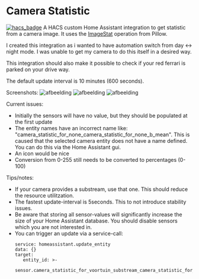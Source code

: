 # Camera Statistic
[![hacs_badge](https://img.shields.io/badge/HACS-Custom-41BDF5.svg?style=for-the-badge)](https://github.com/hacs/integration)
A HACS custom Home Assistant integration to get statistic from a camera image.
It uses the [ImageStat](https://pillow.readthedocs.io/en/stable/reference/ImageStat.html) operation from Pillow.

I created this integration as i wanted to have automation switch from day <-> night mode. I was unable to get my camera to do this itself in a desired way.

This integration should also make it possible to check if your red ferrari is parked on your drive way.

The default update interval is 10 minutes (600 seconds). 

Screenshots:
![afbeelding](https://github.com/GrumpyMeow/camerastat-hacs/assets/12073499/8d508063-b698-48ec-bb7e-dc73617bcda8)
![afbeelding](https://github.com/GrumpyMeow/camerastat-hacs/assets/12073499/2b5d832a-c8b9-4a25-a3b5-9de077e589df)
![afbeelding](https://github.com/GrumpyMeow/camerastat-hacs/assets/12073499/0c54b7be-c88a-4bc8-83cd-64839ab9461b)


Current issues:
* Initially the sensors will have no value, but they should be populated at the first update
* The entity names have an incorrect name like: "camera_statistic_for_none_camera_statistic_for_none_b_mean". This is caused that the selected camera entity does not have a name defined. You can do this via the Home Assistant gui.
* An icon would be nice
* Conversion from 0-255 still needs to be converted to percentages (0-100)

Tips/notes:
* If your camera provides a substream, use that one. This should reduce the resource utilitzation.
* The fastest update-interval is 5seconds. This to not introduce stability issues.
* Be aware that storing all sensor-values will significantly increase the size of your Home Assistant database. You should disable sensors which you are not interested in.
* You can trigger an update via a service-call:
  ```
  service: homeassistant.update_entity
  data: {}
  target:
     entity_id: >-
       sensor.camera_statistic_for_voortuin_substream_camera_statistic_for_voortuin_substream_b_mean
  ```
